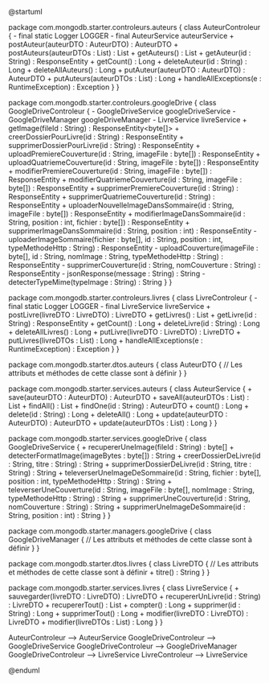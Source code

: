 @startuml

package com.mongodb.starter.controleurs.auteurs {
    class AuteurControleur {
        - final static Logger LOGGER
        - final AuteurService auteurService
        + postAuteur(auteurDTO : AuteurDTO) : AuteurDTO
        + postAuteurs(auteurDTOs : List<AuteurDTO>) : List<AuteurDTO>
        + getAuteurs() : List<AuteurDTO>
        + getAuteur(id : String) : ResponseEntity<AuteurDTO>
        + getCount() : Long
        + deleteAuteur(id : String) : Long
        + deleteAllAuteurs() : Long
        + putAuteur(auteurDTO : AuteurDTO) : AuteurDTO
        + putAuteurs(auteurDTOs : List<AuteurDTO>) : Long
        + handleAllExceptions(e : RuntimeException) : Exception
    }
}

package com.mongodb.starter.controleurs.googleDrive {
    class GoogleDriveControleur {
        - GoogleDriveService googleDriveService
        - GoogleDriveManager googleDriveManager
        - LivreService livreService
        + getImage(fileId : String) : ResponseEntity<byte[]>
        + creerDossierPourLivre(id : String) : ResponseEntity<?>
        + supprimerDossierPourLivre(id : String) : ResponseEntity<?>
        + uploadPremiereCouverture(id : String, imageFile : byte[]) : ResponseEntity<?>
        + uploadQuatriemeCouverture(id : String, imageFile : byte[]) : ResponseEntity<?>
        + modifierPremiereCouverture(id : String, imageFile : byte[]) : ResponseEntity<?>
        + modifierQuatriemeCouverture(id : String, imageFile : byte[]) : ResponseEntity<?>
        + supprimerPremiereCouverture(id : String) : ResponseEntity<?>
        + supprimerQuatriemeCouverture(id : String) : ResponseEntity<?>
        + uploaderNouvelleImageDansSommaire(id : String, imageFile : byte[]) : ResponseEntity<?>
        + modifierImageDansSommaire(id : String, position : int, fichier : byte[]) : ResponseEntity<?>
        + supprimerImageDansSommaire(id : String, position : int) : ResponseEntity<?>
        - uploaderImageSommaire(fichier : byte[], id : String, position : int, typeMethodeHttp : String) : ResponseEntity<?>
        - uploadCouverture(imageFile : byte[], id : String, nomImage : String, typeMethodeHttp : String) : ResponseEntity<?>
        - supprimerCouverture(id : String, nomCouverture : String) : ResponseEntity<?>
        - jsonResponse(message : String) : String
        - detecterTypeMime(typeImage : String) : String
    }
}

package com.mongodb.starter.controleurs.livres {
    class LivreControleur {
        - final static Logger LOGGER
        - final LivreService livreService
        + postLivre(livreDTO : LivreDTO) : LivreDTO
        + getLivres() : List<LivreDTO>
        + getLivre(id : String) : ResponseEntity<LivreDTO>
        + getCount() : Long
        + deleteLivre(id : String) : Long
        + deleteAllLivres() : Long
        + putLivre(livreDTO : LivreDTO) : LivreDTO
        + putLivres(livreDTOs : List<LivreDTO>) : Long
        + handleAllExceptions(e : RuntimeException) : Exception
    }
}

package com.mongodb.starter.dtos.auteurs {
    class AuteurDTO {
        // Les attributs et méthodes de cette classe sont à définir
    }
}

package com.mongodb.starter.services.auteurs {
    class AuteurService {
        + save(auteurDTO : AuteurDTO) : AuteurDTO
        + saveAll(auteurDTOs : List<AuteurDTO>) : List<AuteurDTO>
        + findAll() : List<AuteurDTO>
        + findOne(id : String) : AuteurDTO
        + count() : Long
        + delete(id : String) : Long
        + deleteAll() : Long
        + update(auteurDTO : AuteurDTO) : AuteurDTO
        + update(auteurDTOs : List<AuteurDTO>) : Long
    }
}

package com.mongodb.starter.services.googleDrive {
    class GoogleDriveService {
        + recupererUneImage(fileId : String) : byte[]
        + detecterFormatImage(imageBytes : byte[]) : String
        + creerDossierDeLivre(id : String, titre : String) : String
        + supprimerDossierDeLivre(id : String, titre : String) : String
        + televerserUneImageDeSommaire(id : String, fichier : byte[], position : int, typeMethodeHttp : String) : String
        + televerserUneCouverture(id : String, imageFile : byte[], nomImage : String, typeMethodeHttp : String) : String
        + supprimerUneCouverture(id : String, nomCouverture : String) : String
        + supprimerUneImageDeSommaire(id : String, position : int) : String
    }
}

package com.mongodb.starter.managers.googleDrive {
    class GoogleDriveManager {
        // Les attributs et méthodes de cette classe sont à définir
    }
}

package com.mongodb.starter.dtos.livres {
    class LivreDTO {
        // Les attributs et méthodes de cette classe sont à définir
        + titre() : String
    }
}

package com.mongodb.starter.services.livres {
    class LivreService {
        + sauvegarder(livreDTO : LivreDTO) : LivreDTO
        + recupererUnLivre(id : String) : LivreDTO
        + recupererTout() : List<LivreDTO>
        + compter() : Long
        + supprimer(id : String) : Long
        + supprimerTout() : Long
        + modifier(livreDTO : LivreDTO) : LivreDTO
        + modifier(livreDTOs : List<LivreDTO>) : Long
    }
}

AuteurControleur --> AuteurService
GoogleDriveControleur --> GoogleDriveService
GoogleDriveControleur --> GoogleDriveManager
GoogleDriveControleur --> LivreService
LivreControleur --> LivreService

@enduml
